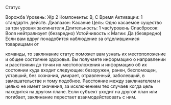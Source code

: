 
Статус

Ворожба
Уровень: Жр 2
Компоненты: В, С
Время Активации: 1 стандартн. действ.
Диапазон: Касание
Цель: Одно касаемое существо за три
уровня заклинателя
Длительность: 1 час/уровень
Спасбросок: Воля нейтрализует
(безвредно)
Устойчивость к Магии: Да (безвредно)
Если вам вдруг понадобится наблюдение за отделившимися товарищами от

команды, то заклинание статус поможет вам узнать их местоположение и
общее состояние здоровья. Вы получаете информацию о направлении и расстоянии до точки их местоположения
и информацию об их состоянии куда
входит следующие: безоружен, ранен,
беспомощен, уставший, без сознания,
умирает, отравленный, заболевший, в
замешательстве и тому подобное. Расстояние между заклинателем и целью
не имеет значения, за исключением тех
случаев когда цель находится на другом
плане. Если субъект уходит на другой
план или погибает, заклинание перестает взаимодействовать с ним.